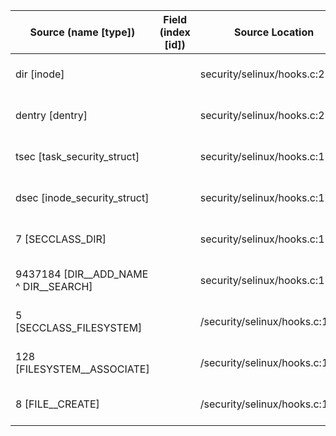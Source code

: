 | Source (name [type]) | Field (index [id]) | Source Location | Label at Source |
| -------------------- | ------------------ | --------------- | --------------- |
| dir [inode] |  | security/selinux/hooks.c:2782 | object, dynamic, input |
| dentry [dentry] |  | security/selinux/hooks.c:2782| object, dynamic, input |
| tsec [task_security_struct] |  | security/selinux/hooks.c:1706 | subject, dynamic, input |
| dsec [inode_security_struct] |  | security/selinux/hooks.c:1707 | object, dynamic, input |
| 7 [SECCLASS_DIR] |  | security/selinux/hooks.c:1722 | operation, static, mediator |
| 9437184 [DIR__ADD_NAME ^ DIR__SEARCH] |  | security/selinux/hooks.c:1722 | operation, static, mediator |
| 5 [SECCLASS_FILESYSTEM] |  | /security/selinux/hooks.c:1739 | operation, static, mediator |
| 128 [FILESYSTEM__ASSOCIATE] |  | /security/selinux/hooks.c:1739 | operation, static, mediator |
| 8 [FILE__CREATE] |  | /security/selinux/hooks.c:1735 | operation, static, mediator |